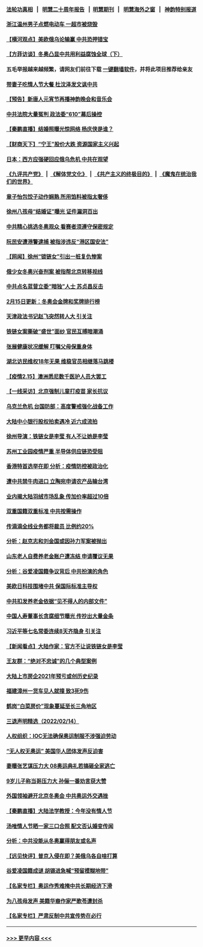 #### [法轮功真相](https://github.com/gfw-breaker/truth/blob/master/README.md?t=0) &nbsp;&nbsp;|&nbsp;&nbsp; [明慧二十周年报告](https://github.com/gfw-breaker/mh-reports/blob/master/README.md?t=0) &nbsp;&nbsp;|&nbsp;&nbsp;[明慧期刊](https://github.com/gfw-breaker/mh-qikan) &nbsp;&nbsp;|&nbsp;&nbsp; [明慧海外之窗](https://github.com/gfw-breaker/mh-news/blob/master/README.md?t=0) &nbsp;&nbsp;|&nbsp;&nbsp; [神韵特别报道](https://github.com/gfw-breaker/mh-news/blob/master/shenyun.md?t=0)
#### [浙江温州男子点燃电动车 一超市被烧毁](../pages/nsc413/n13579909.md?t=02161401) 
#### [【横河观点】美欧俄乌论输赢 中共恐押错宝](../pages/nsc413/n13579623.md?t=02161401) 
#### [【方菲访谈】冬奥凸显中共用利益腐蚀全球（下）](../pages/nsc413/n13578781.md?t=02161401) 
#### 五毛举报越来越频繁，请网友们前往下载 [一键翻墙软件](https://github.com/gfw-breaker/ssr-accounts)，并将此项目推荐给亲友
#### [带妻子吃情人节大餐 杜汶泽发文讽中共](../pages/nsc413/n13579538.md?t=02161401) 
#### [【预告】新唐人元宵节再播神韵晚会和音乐会](../pages/nsc413/n13561808.md?t=02161401) 
#### [中共法院大量冤判 政法委“610”幕后操控](../pages/nsc413/n13578342.md?t=02161401) 
#### [【秦鹏直播】结婚照曝光惊网络 杨庆侠是谁？](../pages/nsc413/n13579431.md?t=02161401) 
#### [【财商天下】“宁王”股价大跌 资源国家主义兴起](../pages/nsc413/n13579272.md?t=02161401) 
#### [日本：西方应强硬回应俄乌危机 中共在观望](../pages/nsc413/n13579536.md?t=02161401) 
#### [《九评共产党》](https://github.com/begood0513/9ping.md/blob/master/README.md) &nbsp;|&nbsp; [《解体党文化》](../../../../jtdwh.md/blob/master/README.md)  &nbsp;|&nbsp; [《共产主义的终极目的》](../../../../gczydzjmd.md/blob/master/README.md) &nbsp;|&nbsp; [《魔鬼在统治我们的世界》](../../../../mgztzwmdsj.md/blob/master/README.md) 
#### [章子怡包饺子动作娴熟 所用馅料被指太奢侈](../pages/nsc413/n13579321.md?t=02161401) 
#### [徐州八孩母“结婚证”曝光 证件漏洞百出](../pages/nsc413/n13579361.md?t=02161401) 
#### [中共精心挑选冬奥观众 看赛者须遵守保密规定](../pages/nsc413/n13579289.md?t=02161401) 
#### [阮民安遭港警逮捕 被指涉违反“港区国安法”](../pages/nsc413/n13579182.md?t=02161401) 
#### [【网闻】徐州“锁链女”引出一桩复仇惨案](../pages/nsc413/n13578991.md?t=02161401) 
#### [俄少女冬奥兴奋剂案 被指帮北京转移视线](../pages/nsc413/n13579119.md?t=02161401) 
#### [中共点名蓝营立委“暗独”人士  苏贞昌反击](../pages/nsc413/n13578831.md?t=02161401) 
#### [2月15日更新：冬奥会金牌和奖牌排行榜](../pages/nsc413/n13578540.md?t=02161401) 
#### [天津政法书记赵飞突然转人大 引关注](../pages/nsc413/n13578965.md?t=02161401) 
#### [铁链女案撕破“盛世”面纱 官民互搏暗潮涌](../pages/nsc413/n13578656.md?t=02161401) 
#### [张展健康状况缓解 叮嘱父母保重身体](../pages/nsc413/n13578389.md?t=02161401) 
#### [湖北访民维权18年无果 维稳官员相继落马跳楼](../pages/nsc413/n13578649.md?t=02161401) 
#### [【疫情2.15】澳洲悉尼数千医护人员大罢工](../pages/nsc413/n13578183.md?t=02161401) 
#### [【一线采访】北京强制儿童打疫苗 家长抗议](../pages/nsc413/n13577971.md?t=02161401) 
#### [乌克兰危机 台国防部：高度警戒强化战备工作](../pages/nsc413/n13578131.md?t=02161401) 
#### [大陆中小银行股权拍卖遇冷 近六成流拍](../pages/nsc413/n13578120.md?t=02161401) 
#### [徐州导演：铁链女是李莹 有人不让她是李莹](../pages/nsc413/n13578219.md?t=02161401) 
#### [苏州工业园疫情严重 半导体供应链恐受阻](../pages/nsc413/n13578214.md?t=02161401) 
#### [香港特首选举在即 分析：疫情防控被政治化](../pages/nsc413/n13578191.md?t=02161401) 
#### [遭中共禁牛肉进口 立陶宛申请农产品输台湾](../pages/nsc413/n13577802.md?t=02161401) 
#### [业内揭大陆羽绒市场乱象 传加价率超过10倍](../pages/nsc413/n13578014.md?t=02161401) 
#### [双重国籍双重标准 中共按需操作](../pages/nsc413/n13578136.md?t=02161401) 
#### [传滴滴全线业务都将裁员 比例约20%](../pages/nsc413/n13577502.md?t=02161401) 
#### [分析：赵克志和刘金国或因孙力军案被抛出](../pages/nsc413/n13578063.md?t=02161401) 
#### [山东老人自费养老金账户遭冻结 申请覆议无果](../pages/nsc413/n13577386.md?t=02161401) 
#### [分析：谷爱凌国籍争议背后 中共扮演的角色](../pages/nsc413/n13576885.md?t=02161401) 
#### [美欧日科技围堵中共 保国际标准主导权](../pages/nsc413/n13577942.md?t=02161401) 
#### [中共扣发养老金依据“见不得人的内部文件”](../pages/nsc413/n13576363.md?t=02161401) 
#### [中国人寿董事长贪腐细节曝光 传抄出大量金条](../pages/nsc413/n13577652.md?t=02161401) 
#### [习近平等七名常委连续8天齐隐身 引关注](../pages/nsc413/n13577361.md?t=02161401) 
#### [【新闻看点】大陆作家：官方不让说铁链女是李莹](../pages/nsc413/n13576075.md?t=02161401) 
#### [王友群：“绝对不忠诚”的几个典型案例](../pages/nsc413/n13577068.md?t=02161401) 
#### [大陆上市房企2021年预亏或创历史纪录](../pages/nsc413/n13577236.md?t=02161401) 
#### [福建漳州一货车见人就撞 致3死9伤](../pages/nsc413/n13577268.md?t=02161401) 
#### [鹤岗“白菜房价”现象蔓延至长三角地区](../pages/nsc413/n13577081.md?t=02161401) 
#### [三退声明精选（2022/02/14）](../pages/nsc413/n13577282.md?t=02161401) 
#### [人权组织：IOC无法确保奥运制服不涉强迫劳动](../pages/nsc413/n13576848.md?t=02161401) 
#### [“无人权无奥运” 美国华人团体发声反迫害](../pages/nsc413/n13576796.md?t=02161401) 
#### [妻曝张艺谋压力大 08奥运典礼若搞砸全家逃亡](../pages/nsc413/n13576212.md?t=02161401) 
#### [9岁儿子称当哥压力大 孙俪一番劝言获大赞](../pages/nsc413/n13576734.md?t=02161401) 
#### [外国领袖避开北京冬奥会 中共奥运外交遇挫](../pages/nsc413/n13576904.md?t=02161401) 
#### [【秦鹏直播】大陆法学教授：今年没有情人节](../pages/nsc413/n13576838.md?t=02161401) 
#### [汤唯情人节晒一家三口合照 配文否认婚变传闻](../pages/nsc413/n13576524.md?t=02161401) 
#### [分析：中共没能从冬奥赢得朋友或名声](../pages/nsc413/n13576585.md?t=02161401) 
#### [【远见快评】普京入侵在即？美俄乌各自啥打算](../pages/nsc413/n13576799.md?t=02161401) 
#### [谷爱凌国籍成谜 胡锡进急喊“预留模糊地带”](../pages/nsc413/n13576541.md?t=02161401) 
#### [【名家专栏】奥运作秀难掩中共长期经济下滑](../pages/nsc413/n13576012.md?t=02161401) 
#### [为八孩母发声 美籍华裔作家严歌苓遭封杀](../pages/nsc413/n13576654.md?t=02161401) 
#### [【名家专栏】严肃反制中共宣传势在必行](../pages/nsc413/n13574764.md?t=02161401) 

----
#### [ >>> 更早内容 <<< ](../indexes/nsc413-earlier.md)
